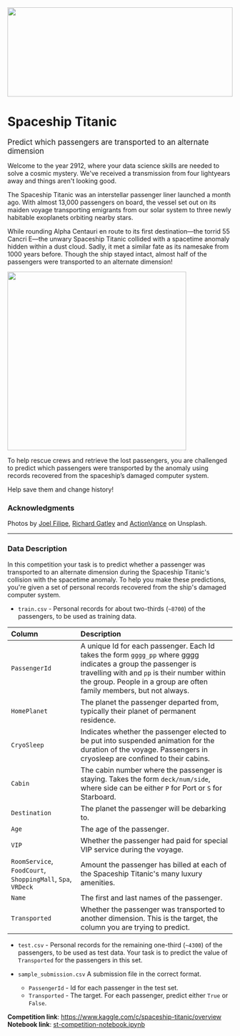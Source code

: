 <img src="https://images.unsplash.com/photo-1534996858221-380b92700493?ixlib=rb-1.2.1&ixid=MnwxMjA3fDB8MHxwaG90by1wYWdlfHxr8fGVufDB8fHx8&auto=format&fit=crop&w=1631&q=80" width="100%" height=200px>

# Spaceship Titanic

<big>Predict which passengers are transported to an alternate dimension</big>


Welcome to the year 2912, where your data science skills are needed to solve a cosmic mystery. We've received a transmission from four lightyears away and things aren't looking good.

The Spaceship Titanic was an interstellar passenger liner launched a month ago. With almost 13,000 passengers on board, the vessel set out on its maiden voyage transporting emigrants from our solar system to three newly habitable exoplanets orbiting nearby stars.

While rounding Alpha Centauri en route to its first destination—the torrid 55 Cancri E—the unwary Spaceship Titanic collided with a spacetime anomaly hidden within a dust cloud. Sadly, it met a similar fate as its namesake from 1000 years before. Though the ship stayed intact, almost half of the passengers were transported to an alternate dimension!

<img src="https://storage.googleapis.com/kaggle-media/competitions/Spaceship%20Titanic/joel-filipe-QwoNAhbmLLo-unsplash.jpg" width=400>

To help rescue crews and retrieve the lost passengers, you are challenged to predict which passengers were transported by the anomaly using records recovered from the spaceship’s damaged computer system.

Help save them and change history!

### Acknowledgments
Photos by [Joel Filipe](https://unsplash.com/@joelfilip?utm_source=unsplash&utm_medium=referral&utm_content=creditCopyText), [Richard Gatley](https://unsplash.com/@uncle_rickie?utm_source=unsplash&utm_medium=referral&utm_content=creditCopyText) and [ActionVance](https://unsplash.com/@actionvance?utm_source=unsplash&utm_medium=referral&utm_content=creditCopyText) on Unsplash.

---

### Data Description
In this competition your task is to predict whether a passenger was transported to an alternate dimension during the Spaceship Titanic's collision with the spacetime anomaly. To help you make these predictions, you're given a set of personal records recovered from the ship's damaged computer system.

- `train.csv` - Personal records for about two-thirds (`~8700`) of the passengers, to be used as training data.

|Column|Description|
|:-----|:----------|
|`PassengerId`|A unique Id for each passenger. Each Id takes the form `gggg_pp` where gggg indicates a group the passenger is travelling with and `pp` is their number within the group. People in a group are often family members, but not always.|
|`HomePlanet `|The planet the passenger departed from, typically their planet of permanent residence.|.
|`CryoSleep`|Indicates whether the passenger elected to be put into suspended animation for the duration of the voyage. Passengers in cryosleep are confined to their cabins.|
|`Cabin`|The cabin number where the passenger is staying. Takes the form `deck/num/side`, where side can be either `P` for Port or `S` for Starboard.|
|`Destination`|The planet the passenger will be debarking to.|
|`Age`|The age of the passenger.|
|`VIP`|Whether the passenger had paid for special VIP service during the voyage.|
|`RoomService`, `FoodCourt`, `ShoppingMall`, `Spa`, `VRDeck`|Amount the passenger has billed at each of the Spaceship Titanic's many luxury amenities.|
|`Name`|The first and last names of the passenger.|
|`Transported`|Whether the passenger was transported to another dimension. This is the target, the column you are trying to predict.|

- `test.csv` - Personal records for the remaining one-third (`~4300`) of the passengers, to be used as test data. Your task is to predict the value of `Transported` for the passengers in this set.

- `sample_submission.csv` A submission file in the correct format.
  - `PassengerId` - Id for each passenger in the test set.
  - `Transported` - The target. For each passenger, predict either `True` or `False`.


**Competition link**: https://www.kaggle.com/c/spaceship-titanic/overview
**Notebook link**: [st-competition-notebook.ipynb](https://github.com/team-pass-ds/Spaceship-Titanic/blob/master/notebooks/st-competition-notebook.ipynb)